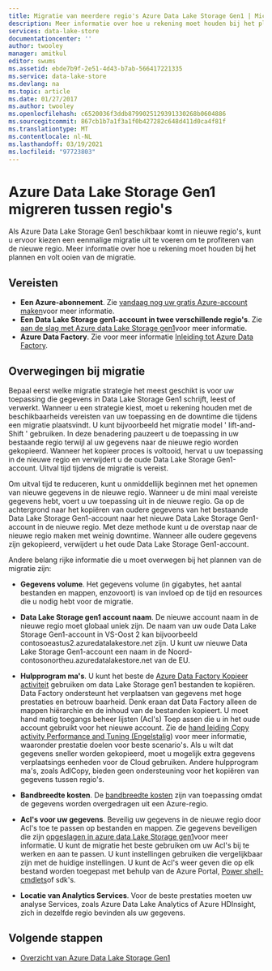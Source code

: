 ```yaml
---
title: Migratie van meerdere regio's Azure Data Lake Storage Gen1 | Microsoft Docs
description: Meer informatie over hoe u rekening moet houden bij het plannen en volt ooien van een migratie naar Azure Data Lake Storage Gen1 wanneer deze beschikbaar wordt in nieuwe regio's.
services: data-lake-store
documentationcenter: ''
author: twooley
manager: amitkul
editor: swums
ms.assetid: ebde7b9f-2e51-4d43-b7ab-566417221335
ms.service: data-lake-store
ms.devlang: na
ms.topic: article
ms.date: 01/27/2017
ms.author: twooley
ms.openlocfilehash: c6520036f3ddb8799025129391330268b0604886
ms.sourcegitcommit: 867cb1b7a1f3a1f0b427282c648d411d0ca4f81f
ms.translationtype: MT
ms.contentlocale: nl-NL
ms.lasthandoff: 03/19/2021
ms.locfileid: "97723803"
---
```

# <a name="migrate-azure-data-lake-storage-gen1-across-regions"></a>Azure Data Lake Storage Gen1 migreren tussen regio's

Als Azure Data Lake Storage Gen1 beschikbaar komt in nieuwe regio's, kunt u ervoor kiezen een eenmalige migratie uit te voeren om te profiteren van de nieuwe regio. Meer informatie over hoe u rekening moet houden bij het plannen en volt ooien van de migratie.

## <a name="prerequisites"></a>Vereisten

* **Een Azure-abonnement**. Zie [vandaag nog uw gratis Azure-account maken](https://azure.microsoft.com/pricing/free-trial/)voor meer informatie.
* **Een Data Lake Storage gen1-account in twee verschillende regio's**. Zie [aan de slag met Azure data Lake Storage gen1](data-lake-store-get-started-portal.md)voor meer informatie.
* **Azure Data Factory**. Zie voor meer informatie [Inleiding tot Azure Data Factory](../data-factory/introduction.md).


## <a name="migration-considerations"></a>Overwegingen bij migratie

Bepaal eerst welke migratie strategie het meest geschikt is voor uw toepassing die gegevens in Data Lake Storage Gen1 schrijft, leest of verwerkt. Wanneer u een strategie kiest, moet u rekening houden met de beschikbaarheids vereisten van uw toepassing en de downtime die tijdens een migratie plaatsvindt. U kunt bijvoorbeeld het migratie model ' lift-and-Shift ' gebruiken. In deze benadering pauzeert u de toepassing in uw bestaande regio terwijl al uw gegevens naar de nieuwe regio worden gekopieerd. Wanneer het kopieer proces is voltooid, hervat u uw toepassing in de nieuwe regio en verwijdert u de oude Data Lake Storage Gen1-account. Uitval tijd tijdens de migratie is vereist.

Om uitval tijd te reduceren, kunt u onmiddellijk beginnen met het opnemen van nieuwe gegevens in de nieuwe regio. Wanneer u de mini maal vereiste gegevens hebt, voert u uw toepassing uit in de nieuwe regio. Ga op de achtergrond naar het kopiëren van oudere gegevens van het bestaande Data Lake Storage Gen1-account naar het nieuwe Data Lake Storage Gen1-account in de nieuwe regio. Met deze methode kunt u de overstap naar de nieuwe regio maken met weinig downtime. Wanneer alle oudere gegevens zijn gekopieerd, verwijdert u het oude Data Lake Storage Gen1-account.

Andere belang rijke informatie die u moet overwegen bij het plannen van de migratie zijn:

* **Gegevens volume**. Het gegevens volume (in gigabytes, het aantal bestanden en mappen, enzovoort) is van invloed op de tijd en resources die u nodig hebt voor de migratie.

* **Data Lake Storage gen1 account naam**. De nieuwe account naam in de nieuwe regio moet globaal uniek zijn. De naam van uw oude Data Lake Storage Gen1-account in VS-Oost 2 kan bijvoorbeeld contosoeastus2.azuredatalakestore.net zijn. U kunt uw nieuwe Data Lake Storage Gen1-account een naam in de Noord-contosonortheu.azuredatalakestore.net van de EU.

* **Hulpprogram ma's**. U kunt het beste de [Azure Data Factory Kopieer activiteit](../data-factory/connector-azure-data-lake-store.md) gebruiken om data Lake Storage gen1 bestanden te kopiëren. Data Factory ondersteunt het verplaatsen van gegevens met hoge prestaties en betrouw baarheid. Denk eraan dat Data Factory alleen de mappen hiërarchie en de inhoud van de bestanden kopieert. U moet hand matig toegangs beheer lijsten (Acl's) Toep assen die u in het oude account gebruikt voor het nieuwe account. Zie de [hand leiding Copy activity Performance and Tuning (Engelstalig](../data-factory/copy-activity-performance.md)) voor meer informatie, waaronder prestatie doelen voor beste scenario's. Als u wilt dat gegevens sneller worden gekopieerd, moet u mogelijk extra gegevens verplaatsings eenheden voor de Cloud gebruiken. Andere hulpprogram ma's, zoals AdlCopy, bieden geen ondersteuning voor het kopiëren van gegevens tussen regio's.  

* **Bandbreedte kosten**. De [bandbreedte kosten](https://azure.microsoft.com/pricing/details/bandwidth/) zijn van toepassing omdat de gegevens worden overgedragen uit een Azure-regio.

* **Acl's voor uw gegevens**. Beveilig uw gegevens in de nieuwe regio door Acl's toe te passen op bestanden en mappen. Zie gegevens beveiligen die zijn [opgeslagen in azure data Lake Storage gen1](data-lake-store-secure-data.md)voor meer informatie. U kunt de migratie het beste gebruiken om uw Acl's bij te werken en aan te passen. U kunt instellingen gebruiken die vergelijkbaar zijn met de huidige instellingen. U kunt de Acl's weer geven die op elk bestand worden toegepast met behulp van de Azure Portal, [Power shell-cmdlets](/powershell/module/az.datalakestore/get-azdatalakestoreitempermission)of sdk's.  

* **Locatie van Analytics Services**. Voor de beste prestaties moeten uw analyse Services, zoals Azure Data Lake Analytics of Azure HDInsight, zich in dezelfde regio bevinden als uw gegevens.  

## <a name="next-steps"></a>Volgende stappen
* [Overzicht van Azure Data Lake Storage Gen1](data-lake-store-overview.md)
